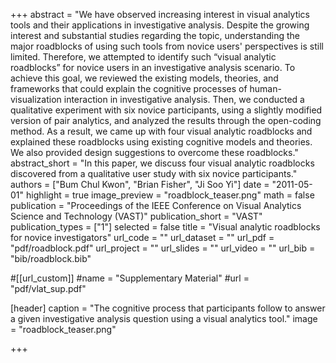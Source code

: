 +++
abstract = "We have observed increasing interest in visual analytics tools and their applications in investigative analysis. Despite the growing interest and substantial studies regarding the topic, understanding the major roadblocks of using such tools from novice users' perspectives is still limited. Therefore, we attempted to identify such “visual analytic roadblocks” for novice users in an investigative analysis scenario. To achieve this goal, we reviewed the existing models, theories, and frameworks that could explain the cognitive processes of human-visualization interaction in investigative analysis. Then, we conducted a qualitative experiment with six novice participants, using a slightly modified version of pair analytics, and analyzed the results through the open-coding method. As a result, we came up with four visual analytic roadblocks and explained these roadblocks using existing cognitive models and theories. We also provided design suggestions to overcome these roadblocks."
abstract_short = "In this paper, we discuss four visual analytic roadblocks discovered from a qualitative user study with six novice participants."
authors = ["Bum Chul Kwon", "Brian Fisher", "Ji Soo Yi"]
date = "2011-05-01"
highlight = true
image_preview = "roadblock_teaser.png"
math = false
publication = "Proceedings of the IEEE Conference on Visual Analytics Science and Technology (VAST)"
publication_short = "VAST"
publication_types = ["1"]
selected = false
title = "Visual analytic roadblocks for novice investigators"
url_code = ""
url_dataset = ""
url_pdf = "pdf/roadblock.pdf"
url_project = ""
url_slides = ""
url_video = ""
url_bib = "bib/roadblock.bib"

#[[url_custom]]
#name = "Supplementary Material"
#url = "pdf/vlat_sup.pdf"

[header]
  caption = "The cognitive process that participants follow to answer a given investigative analysis question using a visual analytics tool."
  image = "roadblock_teaser.png"

+++

